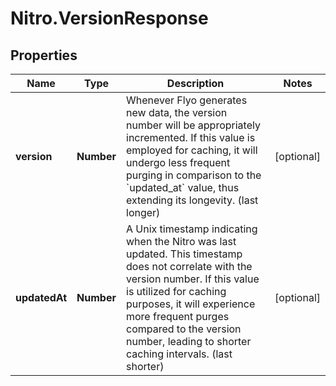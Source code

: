 # Nitro.VersionResponse

## Properties

Name | Type | Description | Notes
------------ | ------------- | ------------- | -------------
**version** | **Number** | Whenever Flyo generates new data, the version number will be appropriately incremented. If this value is employed for caching, it will undergo less frequent purging in comparison to the &#x60;updated_at&#x60; value, thus extending its longevity. (last longer) | [optional] 
**updatedAt** | **Number** | A Unix timestamp indicating when the Nitro was last updated. This timestamp does not correlate with the version number. If this value is utilized for caching purposes, it will experience more frequent purges compared to the version number, leading to shorter caching intervals. (last shorter) | [optional] 


